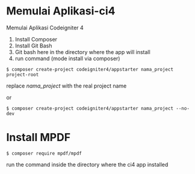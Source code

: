 # Memulai Aplikasi-ci4
Memulai Aplikasi Codeigniter 4

1. Install Composer
2. Install Git Bash
3. Git bash here in the directory where the app will install
4. run command (mode install via composer)

```
$ composer create-project codeigniter4/appstarter nama_project project-root
```
replace *nama_project* with the real project name

or

```
$ composer create-project codeigniter4/appstarter nama_project --no-dev
```


# Install MPDF
```
$ composer require mpdf/mpdf
```

run the command inside the directory where the ci4 app installed

